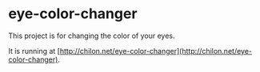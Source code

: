 # eye-color-changer

This project is for changing the color of your eyes.

It is running at [http://chilon.net/eye-color-changer](http://chilon.net/eye-color-changer).
